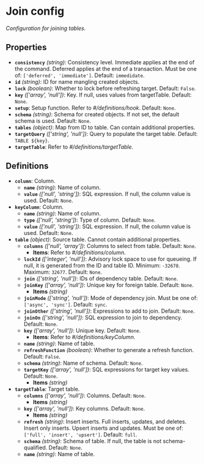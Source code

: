 # Join config

_Configuration for joining tables._

## Properties

- **`consistency`** _(string)_: Consistency level. Immediate applies at the end
  of the command. Deferred applies at the end of a transaction. Must be one of:
  `['deferred', 'immediate']`. Default: `immedidate`.
- **`id`** _(string)_: ID for name mangling created objects.
- **`lock`** _(boolean)_: Whether to lock before refreshing target. Default:
  `False`.
- **`key`** _(['array', 'null'])_: Key. If null, uses values from targetTable.
  Default: `None`.
- **`setup`**: Setup function. Refer to _#/definitions/hook_. Default: `None`.
- **`schema`** _(string)_: Schema for created objects. If not set, the default
  schema is used. Default: `None`.
- **`tables`** _(object)_: Map from ID to table. Can contain additional
  properties.
- **`targetQuery`** _(['string', 'null'])_: Query to populate the target table.
  Default: `TABLE ${key}`.
- **`targetTable`**: Refer to _#/definitions/targetTable_.

## Definitions

- **`column`**: Column.
  - **`name`** _(string)_: Name of column.
  - **`value`** _(['null', 'string'])_: SQL expression. If null, the column
    value is used. Default: `None`.
- **`keyColumn`**: Column.
  - **`name`** _(string)_: Name of column.
  - **`type`** _(['null', 'string'])_: Type of column. Default: `None`.
  - **`value`** _(['null', 'string'])_: SQL expression. If null, the column
    value is used. Default: `None`.
- **`table`** _(object)_: Source table. Cannot contain additional properties.
  - **`columns`** _(['null', 'array'])_: Columns to select from table. Default:
    `None`.
    - **Items**: Refer to _#/definitions/column_.
  - **`lockId`** _(['integer', 'null'])_: Advisory lock space to use for
    queueing. If null, it is generated from the ID and table ID. Minimum:
    `-32678`. Maximum: `32677`. Default: `None`.
  - **`join`** _(['string', 'null'])_: IDs of dependency table. Default: `None`.
  - **`joinKey`** _(['array', 'null'])_: Unique key for foreign table. Default:
    `None`.
    - **Items** _(string)_
  - **`joinMode`** _(['string', 'null'])_: Mode of dependency join. Must be one
    of: `['async', 'sync']`. Default: `sync`.
  - **`joinOther`** _(['string', 'null'])_: Expressions to add to join. Default:
    `None`.
  - **`joinOn`** _(['string', 'null'])_: SQL expression to join to dependency.
    Default: `None`.
  - **`key`** _(['array', 'null'])_: Unique key. Default: `None`.
    - **Items**: Refer to _#/definitions/keyColumn_.
  - **`name`** _(string)_: Name of table.
  - **`refreshFunction`** _(boolean)_: Whether to generate a refresh function.
    Default: `False`.
  - **`schema`** _(string)_: Name of schema. Default: `None`.
  - **`targetKey`** _(['array', 'null'])_: SQL expressions for target key
    values. Default: `None`.
    - **Items** _(string)_
- **`targetTable`**: Target table.
  - **`columns`** _(['array', 'null'])_: Columns. Default: `None`.
    - **Items** _(string)_
  - **`key`** _(['array', 'null'])_: Key columns. Default: `None`.
    - **Items** _(string)_
  - **`refresh`** _(string)_: Insert inserts. Full inserts, updates, and
    deletes. Insert only inserts. Upsert inserts and updates. Must be one of:
    `['full', 'insert', 'upsert']`. Default: `full`.
  - **`schema`** _(string)_: Schema of table. If null, the table is not
    schema-qualified. Default: `None`.
  - **`name`** _(string)_: Name of table.
